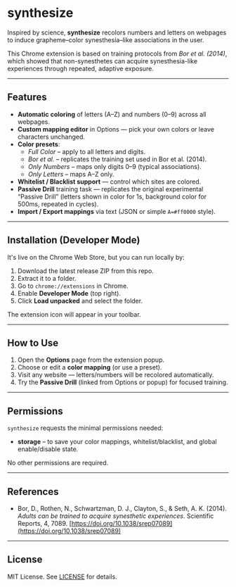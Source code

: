 # synthesize  

Inspired by science, **synthesize** recolors numbers and letters on webpages to induce grapheme–color synesthesia–like associations in the user.  

This Chrome extension is based on training protocols from *Bor et al. (2014)*, which showed that non-synesthetes can acquire synesthesia-like experiences through repeated, adaptive exposure.  

---

## Features  
- **Automatic coloring** of letters (A–Z) and numbers (0–9) across all webpages.  
- **Custom mapping editor** in Options — pick your own colors or leave characters unchanged.  
- **Color presets**:
  - *Full Color* – apply to all letters and digits.  
  - *Bor et al.* – replicates the training set used in Bor et al. (2014).  
  - *Only Numbers* – maps only digits 0–9 (typical associations).  
  - *Only Letters* – maps A–Z only.  
- **Whitelist / Blacklist support** — control which sites are colored.  
- **Passive Drill** training task — replicates the original experimental “Passive Drill” (letters shown in color for 1s, background color for 500ms, repeated in cycles).  
- **Import / Export mappings** via text (JSON or simple `A=#ff0000` style).  

---

## Installation (Developer Mode)  
It's live on the Chrome Web Store, but you can run locally by:

1. Download the latest release ZIP from this repo.  
2. Extract it to a folder.  
3. Go to `chrome://extensions` in Chrome.  
4. Enable **Developer Mode** (top right).  
5. Click **Load unpacked** and select the folder.  

The extension icon will appear in your toolbar.  

---

## How to Use  
1. Open the **Options** page from the extension popup.  
2. Choose or edit a **color mapping** (or use a preset).  
3. Visit any website — letters/numbers will be recolored automatically.  
4. Try the **Passive Drill** (linked from Options or popup) for focused training.  

---

## Permissions  
`synthesize` requests the minimal permissions needed:  

- **storage** – to save your color mappings, whitelist/blacklist, and global enable/disable state.  

No other permissions are required.  

---

## References  
- Bor, D., Rothen, N., Schwartzman, D. J., Clayton, S., & Seth, A. K. (2014). *Adults can be trained to acquire synesthetic experiences*. Scientific Reports, 4, 7089. [https://doi.org/10.1038/srep07089](https://doi.org/10.1038/srep07089)  

---

## License  
MIT License. See [LICENSE](LICENSE) for details.  

